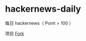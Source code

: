 # hackernews-daily

每日 hackernews（ Point > 100 ）

项目 [Fork](https://github.com/headllines/hackernews-daily)
